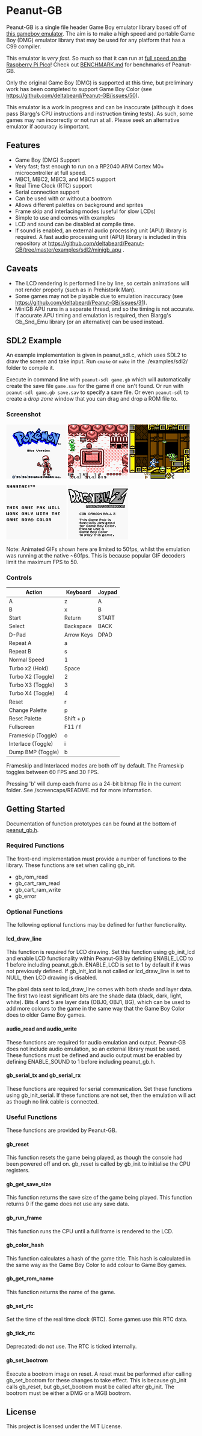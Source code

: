 # Peanut-GB

Peanut-GB is a single file header Game Boy emulator library based off of [this
gameboy emulator](https://github.com/gregtour/gameboy). The aim is to make a
high speed and portable Game Boy (DMG) emulator library that may be used for any
platform that has a C99 compiler.

This emulator is *very fast*. So much so that it can run at
[full speed on the Raspberry Pi Pico](https://github.com/deltabeard/RP2040-GB)!
Check out [BENCHMARK.md](BENCHMARK.md) for benchmarks of Peanut-GB.

Only the original Game Boy (DMG) is supported at this time, but preliminary work
has been completed to support Game Boy Color
(see https://github.com/deltabeard/Peanut-GB/issues/50).

This emulator is a work in progress and can be inaccurate (although it does pass
Blargg's CPU instructions and instruction timing tests). As such, some games may
run incorrectly or not run at all. Please seek an alternative emulator if
accuracy is important.

## Features

- Game Boy (DMG) Support
- Very fast; fast enough to run on a RP2040 ARM Cortex M0+ microcontroller at
  full speed.
- MBC1, MBC2, MBC3, and MBC5 support
- Real Time Clock (RTC) support
- Serial connection support
- Can be used with or without a bootrom
- Allows different palettes on background and sprites
- Frame skip and interlacing modes (useful for slow LCDs)
- Simple to use and comes with examples
- LCD and sound can be disabled at compile time.
- If sound is enabled, an external audio processing unit (APU) library is
  required.
  A fast audio processing unit (APU) library is included in this repository at
  https://github.com/deltabeard/Peanut-GB/tree/master/examples/sdl2/minigb_apu .

## Caveats

- The LCD rendering is performed line by line, so certain animations will not
  render properly (such as in Prehistorik Man).
- Some games may not be playable due to emulation inaccuracy
  (see https://github.com/deltabeard/Peanut-GB/issues/31).
- MiniGB APU runs in a separate thread, and so the timing is not accurate. If
  accurate APU timing and emulation is required, then Blargg's Gb_Snd_Emu
  library (or an alternative) can be used instead.

## SDL2 Example

An example implementation is given in peanut_sdl.c, which uses SDL2 to draw the
screen and take input. Run `cmake` or `make` in the ./examples/sdl2/ folder to
compile it.

Execute in command line with `peanut-sdl game.gb` which will automatically
create the save file `game.sav` for the game if one isn't found. Or run with
`peanut-sdl game.gb save.sav` to specify a save file. Or even `peanut-sdl` to
create a *drop zone* window that you can drag and drop a ROM file to.

### Screenshot

![Pokemon Blue - Main screen animation](/screencaps/PKMN_BLUE.gif)
![Legend of Zelda: Links Awakening - animation](/screencaps/ZELDA.gif)
![Megaman V](/screencaps/MEGAMANV.png)

![Shantae](/screencaps/SHANTAE.png)
![Dragon Ball Z](/screencaps/DRAGONBALL_BBZP.png)

Note: Animated GIFs shown here are limited to 50fps, whilst the emulation was
running at the native ~60fps. This is because popular GIF decoders limit the
maximum FPS to 50.

### Controls

| Action            | Keyboard   | Joypad |
|-------------------|------------|--------|
| A                 | z          | A      |
| B                 | x          | B      |
| Start             | Return     | START  |
| Select            | Backspace  | BACK   |
| D-Pad             | Arrow Keys | DPAD   |
| Repeat A          | a          |        |
| Repeat B          | s          |        |
| Normal Speed      | 1          |        |
| Turbo x2 (Hold)   | Space      |        |
| Turbo X2 (Toggle) | 2          |        |
| Turbo X3 (Toggle) | 3          |        |
| Turbo X4 (Toggle) | 4          |        |
| Reset             | r          |        |
| Change Palette    | p          |        |
| Reset Palette     | Shift + p  |        |
| Fullscreen        | F11 / f    |        |
| Frameskip (Toggle)| o          |        |
| Interlace (Toggle)| i          |        |
| Dump BMP (Toggle) | b          |        |

Frameskip and Interlaced modes are both off by default. The Frameskip toggles
between 60 FPS and 30 FPS.

Pressing 'b' will dump each frame as a 24-bit bitmap file in the current
folder. See /screencaps/README.md for more information.

## Getting Started

Documentation of function prototypes can be found at the bottom of [peanut_gb.h](peanut_gb.h#L3960).

### Required Functions

The front-end implementation must provide a number of functions to the library.
These functions are set when calling gb_init.

- gb_rom_read
- gb_cart_ram_read
- gb_cart_ram_write
- gb_error

### Optional Functions

The following optional functions may be defined for further functionality.

#### lcd_draw_line

This function is required for LCD drawing. Set this function using gb_init_lcd
and enable LCD functionality within Peanut-GB by defining ENABLE_LCD to 1 before
including peanut_gb.h. ENABLE_LCD is set to 1 by default if it was not
previously defined. If gb_init_lcd is not called or lcd_draw_line is set to
NULL, then LCD drawing is disabled.

The pixel data sent to lcd_draw_line comes with both shade and layer data. The
first two least significant bits are the shade data (black, dark, light, white).
Bits 4 and 5 are layer data (OBJ0, OBJ1, BG), which can be used to add more
colours to the game in the same way that the Game Boy Color does to older Game
Boy games.

#### audio_read and audio_write

These functions are required for audio emulation and output. Peanut-GB does not
include audio emulation, so an external library must be used. These functions
must be defined and audio output must be enabled by defining ENABLE_SOUND to 1
before including peanut_gb.h. 

#### gb_serial_tx and gb_serial_rx

These functions are required for serial communication. Set these functions using
gb_init_serial. If these functions are not set, then the emulation will act as
though no link cable is connected.

### Useful Functions

These functions are provided by Peanut-GB.

#### gb_reset

This function resets the game being played, as though the console had been
powered off and on. gb_reset is called by gb_init to initialise the CPU
registers.

#### gb_get_save_size

This function returns the save size of the game being played. This function
returns 0 if the game does not use any save data.

#### gb_run_frame

This function runs the CPU until a full frame is rendered to the LCD.

#### gb_color_hash

This function calculates a hash of the game title. This hash is calculated in
the same way as the Game Boy Color to add colour to Game Boy games.

#### gb_get_rom_name

This function returns the name of the game.

#### gb_set_rtc

Set the time of the real time clock (RTC). Some games use this RTC data.

#### gb_tick_rtc

Deprecated: do not use. The RTC is ticked internally.

#### gb_set_bootrom

Execute a bootrom image on reset. A reset must be performed after calling
gb_set_bootrom for these changes to take effect. This is because gb_init calls
gb_reset, but gb_set_bootrom must be called after gb_init.
The bootrom must be either a DMG or a MGB bootrom.

## License

This project is licensed under the MIT License.
